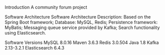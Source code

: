 Introduction
A community forum project

Software Architecture
Software Architecture Description: 
Based on the Spring Boot framework;
Database: MySQL, Redis;
Persistence framework: MyBatis; 
Messaging queue service provided by Kafka; 
Search functionality using Elasticsearch.

Software Versions
MySQL 8.0.16
Maven 3.6.3
Redis 3.0.504
Java 1.8
Kafka 2.13-3.2.1
Elasticsearch 6.4.3
